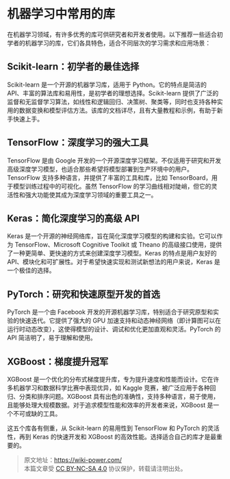 # 机器学习中常用的库

在机器学习领域，有许多优秀的库可供研究者和开发者使用。以下推荐一些适合初学者的机器学习的库，它们各具特色，适合不同层次的学习需求和应用场景：

## Scikit-learn：初学者的最佳选择

Scikit-learn 是一个开源的机器学习库，适用于 Python。它的特点是简洁的 API、丰富的算法库和易用性，是初学者的理想选择。Scikit-learn 提供了广泛的监督和无监督学习算法，如线性和逻辑回归、决策树、聚类等，同时也支持各种实用的数据变换和模型评估方法。该库的文档详尽，且有大量教程和示例，有助于新手快速上手。

## TensorFlow：深度学习的强大工具

TensorFlow 是由 Google 开发的一个开源深度学习框架。不仅适用于研究和开发高级深度学习模型，也适合那些希望将模型部署到生产环境中的用户。TensorFlow 支持多种语言，并提供了丰富的工具和库，比如 TensorBoard，用于模型训练过程中的可视化。虽然 TensorFlow 的学习曲线相对陡峭，但它的灵活性和强大功能使其成为深度学习领域的重要工具之一。

## Keras：简化深度学习的高级 API

Keras 是一个开源的神经网络库，旨在简化深度学习模型的构建和实验。它可以作为 TensorFlow、Microsoft Cognitive Toolkit 或 Theano 的高级接口使用，提供了一种更简单、更快速的方式来创建深度学习模型。Keras 的特点是用户友好的 API、模块化和可扩展性。对于希望快速实现和测试新想法的用户来说，Keras 是一个极佳的选择。

## PyTorch：研究和快速原型开发的首选

PyTorch 是一个由 Facebook 开发的开源机器学习库，特别适合于研究原型和实验的快速迭代。它提供了强大的 GPU 加速支持和动态神经网络（即计算图可以在运行时动态改变），这使得模型的设计、调试和优化更加直观和灵活。PyTorch 的 API 简洁明了，易于理解和使用。

## XGBoost：梯度提升冠军

XGBoost 是一个优化的分布式梯度提升库，专为提升速度和性能而设计。它在许多机器学习和数据科学比赛中表现优异，如 Kaggle 竞赛，被广泛应用于各种回归、分类和排序问题。XGBoost 具有出色的准确性，支持多种语言，易于使用，且能够处理大规模数据。对于追求模型性能和效率的开发者来说，XGBoost 是一个不可或缺的工具。

这五个库各有侧重，从 Scikit-learn 的易用性到 TensorFlow 和 PyTorch 的灵活性，再到 Keras 的快速开发和 XGBoost 的高效性能。选择适合自己的库才是最重要的。

> 原文地址：<https://wiki-power.com/>  
> 本篇文章受 [CC BY-NC-SA 4.0](https://creativecommons.org/licenses/by/4.0/deed.zh) 协议保护，转载请注明出处。
